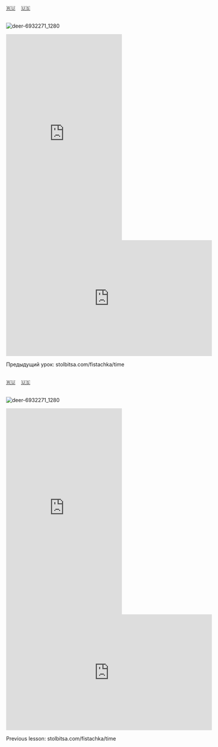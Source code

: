 <span id="ru"><a href='#ru'>🇷🇺</a> &nbsp;&nbsp;&nbsp;<a href='#en'>🇺🇸</a> &nbsp;&nbsp;&nbsp;</span><br><br>


![deer-6932271_1280](https://github.com/user-attachments/assets/e892a67e-f106-42c1-aa85-b4e2165d6ba2)

<iframe width="315" height="560" src="https://www.youtube.com/embed/BHa0EZoctjw" frameborder="0" allow="accelerometer; autoplay; clipboard-write; encrypted-media; gyroscope; picture-in-picture; web-share"allowfullscreen></iframe>
<iframe width="560" height="315" src="https://www.youtube.com/embed/JoQBHYZdkuM" frameborder="0" allow="accelerometer; autoplay; clipboard-write; encrypted-media; gyroscope; picture-in-picture; web-share"allowfullscreen></iframe>

Предыдущий урок: stolbitsa.com/fistachka/time<br><br>

<span id="en"><a href='#ru'>🇷🇺</a> &nbsp;&nbsp;&nbsp;<a href='#en'>🇺🇸</a> &nbsp;&nbsp;&nbsp;</span><br><br>

![deer-6932271_1280](https://github.com/user-attachments/assets/e892a67e-f106-42c1-aa85-b4e2165d6ba2)

<iframe width="315" height="560" src="https://www.youtube.com/embed/Yh3_0keVH_0" frameborder="0" allow="accelerometer; autoplay; clipboard-write; encrypted-media; gyroscope; picture-in-picture; web-share"allowfullscreen></iframe>
<iframe width="560" height="315" src="https://www.youtube.com/embed/zZxyaC5_WoM" frameborder="0" allow="accelerometer; autoplay; clipboard-write; encrypted-media; gyroscope; picture-in-picture; web-share"allowfullscreen></iframe>

Previous lesson: stolbitsa.com/fistachka/time
<br><br>

